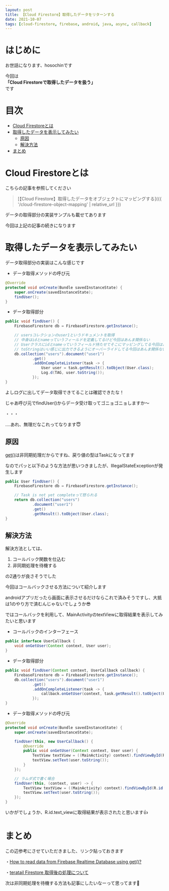 ```yaml
---
layout: post
title: 【Cloud Firestore】取得したデータをリターンする
date: 2021-10-07
tags: [cloud-firestore, firebase, android, java, async, callback]
---
```


# はじめに

お世話になります、hosochinです

今回は  
**「Cloud Firestoreで取得したデータを扱う」**  
です

# 目次

- [Cloud Firestoreとは](#cloud-firestoreとは)
- [取得したデータを表示してみたい](#取得したデータを表示してみたい)
  - [原因](#原因)
  - [解決方法](#解決方法)
- [まとめ](#まとめ)

# Cloud Firestoreとは

こちらの記事を参照してください

> [【Cloud Firestore】取得したデータをオブジェクトにマッピングする]({{ '/cloud-firestore-object-mapping' | relative_url }})

データの取得部分の実装サンプルも載せてあります

今回は上記の記事の続きになります

# 取得したデータを表示してみたい

データ取得部分の実装はこんな感じです

* データ取得メソッドの呼び元

```java
@Override
protected void onCreate(Bundle savedInstanceState) {
    super.onCreate(savedInstanceState);
    findUser();
}
```

* データ取得部分

```java
public void findUser() {
    FirebaseFirestore db = FirebaseFirestore.getInstance();

    // usersコレクションのuser1というドキュメントを取得
    // 中身はidとnameっていうフィールドを定義してるけど今回はあんま関係ない
    // Userクラスにidとnameっていうフィールド持たせてそこにマッピングしてる今回はあんま関係ない
    // toStringはいい感じに出力できるようにオーバーライドしてる今回はあんま関係ない
    db.collection("users").document("user1")
            .get()
            .addOnCompleteListener(task -> {
                User user = task.getResult().toObject(User.class);
                Log.d(TAG, user.toString());
            });
}
```

よしログに出してデータ取得できてることは確認できたな！

じゃあ呼び元でfindUser()からデータ受け取ってゴニョゴニョしますか〜

・・・

….あれ、無理だなこれってなります😇

## 原因

[get()](https://firebase.google.com/docs/reference/android/com/google/firebase/firestore/DocumentReference?hl=ja#get())は非同期処理だからですね、戻り値の型はTask<QuerySnapshot>になってます

なのでパッと以下のような方法が思いつきましたが、IllegalStateExceptionが発生します

```java
public User findUser() {
    FirebaseFirestore db = FirebaseFirestore.getInstance();

    // Task is not yet completeって怒られる
    return db.collection("users")
            .document("user1")
            .get()
            .getResult().toObject(User.class);
}
```

## 解決方法

解決方法としては、

1. コールバック関数を仕込む
2. 非同期処理を待機する

の2通りが良さそうでした

今回はコールバックさせる方法について紹介します

androidアプリだったら画面に表示させるだけならこれで済みそうですし、大抵は1のやり方で済むんじゃないでしょうか😎

ではコールバックを利用して、MainActivityのtextViewに取得結果を表示してみたいと思います

* コールバックのインターフェース

```java
public interface UserCallback {
    void onGetUser(Context context, User user);
}
```

* データ取得部分

```java
public void findUser(Context context, UserCallback callback) {
    FirebaseFirestore db = FirebaseFirestore.getInstance();
    db.collection("users").document("user1")
            .get()
            .addOnCompleteListener(task -> {
                callback.onGetUser(context, task.getResult().toObject(User.class));
            });
}
```

* データ取得メソッドの呼び元

```java
@Override
protected void onCreate(Bundle savedInstanceState) {
    super.onCreate(savedInstanceState);

    findUser(this, new UserCallback() {
        @Override
        public void onGetUser(Context context, User user) {
            TextView textView = ((MainActivity) context).findViewById(R.id.text_view);
            textView.setText(user.toString());
        }
    });

    // ラムダ式で書く場合
    findUser(this, (context, user) -> {
        TextView textView = ((MainActivity) context).findViewById(R.id.text_view);
        textView.setText(user.toString());
    });
}
```

いかがでしょうか、R.id.text_viewに取得結果が表示されたと思います👍

# まとめ

この辺参考にさせていただきました、リンク貼っておきます

・[How to read data from Firebase Realtime Database using get()?](https://medium.com/firebase-tips-tricks/how-to-read-data-from-firebase-realtime-database-using-get-269ef3e179c5)

・[teratail Firestore 取得後の処理について](https://teratail.com/questions/230349)

次は非同期処理を待機する方法も記事にしたいなーって思ってます🍺